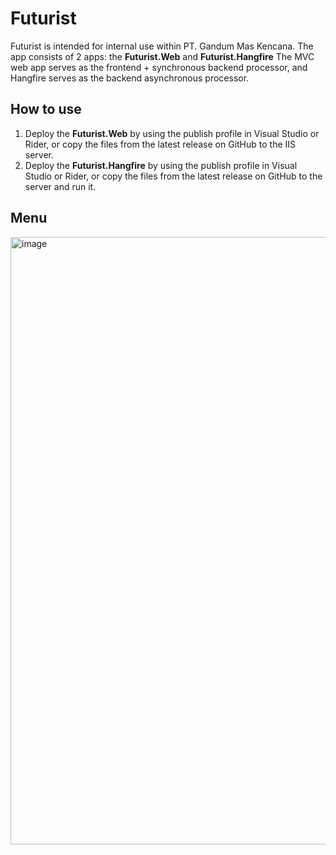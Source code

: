 # Futurist
Futurist is intended for internal use within PT. Gandum Mas Kencana. The app consists of 2 apps: the **Futurist.Web** and **Futurist.Hangfire**
The MVC web app serves as the frontend + synchronous backend processor, and Hangfire serves as the backend asynchronous processor.

## How to use
1. Deploy the **Futurist.Web** by using the publish profile in Visual Studio or Rider, or copy the files from the latest release on GitHub to the IIS server.
2. Deploy the **Futurist.Hangfire** by using the publish profile in Visual Studio or Rider, or copy the files from the latest release on GitHub to the server and run it.

## Menu
<img width="972" alt="image" src="https://github.com/user-attachments/assets/9f9968c9-a22a-47cf-92f5-910d0dc343f9" />
